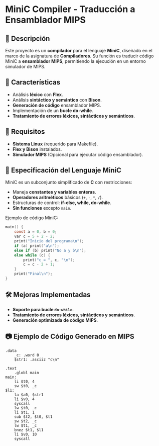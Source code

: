 # MiniC Compiler - Traducción a Ensamblador MIPS

## 📌 Descripción
Este proyecto es un **compilador** para el lenguaje **MiniC**, diseñado en el marco de la asignatura de **Compiladores**. Su función es traducir código MiniC a **ensamblador MIPS**, permitiendo la ejecución en un entorno simulador de MIPS.

## 📜 Características
- Análisis **léxico** con **Flex**.
- Análisis **sintáctico y semántico** con **Bison**.
- **Generación de código** ensamblador MIPS.
- Implementación de un **bucle do-while**.
- **Tratamiento de errores léxicos, sintácticos y semánticos**.

## 📌 Requisitos
- **Sistema Linux** (requerido para Makefile).
- **Flex y Bison** instalados.
- **Simulador MIPS** (Opcional para ejecutar código ensamblador).

## 📡 Especificación del Lenguaje MiniC
MiniC es un subconjunto simplificado de **C** con restricciones:
- Maneja **constantes y variables enteras**.
- **Operadores aritméticos** básicos (`+`, `-`, `*`, `/`).
- Estructuras de control: **if-else, while, do-while**.
- **Sin funciones** excepto `main`.

Ejemplo de código MiniC:
```c
main() {
    const a = 0, b = 0;
    var c = 5 + 2 - 2;
    print("Inicio del programa\n");
    if (a) print("a\n");
    else if (b) print("No a y b\n");
    else while (c) {
        print("c = ", c, "\n");
        c = c - 2 + 1;
    }
    print("Final\n");
}
```

## 🛠 Mejoras Implementadas
- **Soporte para bucle `do-while`**.
- **Tratamiento de errores léxicos, sintácticos y semánticos**.
- **Generación optimizada de código MIPS**.

## 📷 Ejemplo de Código Generado en MIPS
```assembly
.data
    _c: .word 0
    $str1: .asciiz "c\n"

.text
    .globl main
main:
    li $t0, 4
    sw $t0, _c
$l1:
    la $a0, $str1
    li $v0, 4
    syscall  
    lw $t0, _c
    li $t1, 1
    sub $t2, $t0, $t1
    sw $t2, _c
    lw $t1, _c
    bnez $t1, $l1
    li $v0, 10
    syscall
```
